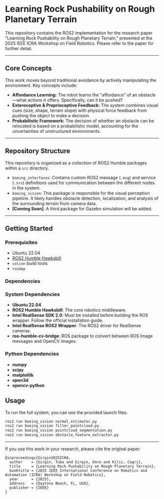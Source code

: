 # Learning Rock Pushability on Rough Planetary Terrain

This repository contains the ROS2 implementation for the research paper "Learning Rock Pushability on Rough Planetary Terrain," presented at the 2025 IEEE ICRA Workshop on Field Robotics. Please refer to the paper for further detail.

---

## Core Concepts

This work moves beyond traditional avoidance by actively manipulating the environment. Key concepts include:

* **Affordance Learning:** The robot learns the "affordance" of an obstacle—what actions it offers. Specifically, can it be pushed?
* **Exteroceptive & Proprioceptive Feedback:** The system combines visual cues (size, shape, terrain slope) with physical force feedback from pushing the object to make a decision.
* **Probabilistic Framework:** The decision of whether an obstacle can be relocated is based on a probabilistic model, accounting for the uncertainties of unstructured environments.

---

## Repository Structure

This repository is organized as a collection of ROS2 Humble packages within a `src` directory.

* `boeing_interfaces`: Contains custom ROS2 message (`.msg`) and service (`.srv`) definitions used for communication between the different nodes in the system.
* `boeing_vision`: This package is responsible for the visual perception pipeline. It likely handles obstacle detection, localization, and analysis of the surrounding terrain from camera data.
* **[Coming Soon]**: A third package for Gazebo simulation will be added.

---

## Getting Started

### Prerequisites

* Ubuntu 22.04
* [ROS2 Humble Hawksbill](https://docs.ros.org/en/humble/Installation.html)
* `colcon` build tools
* `rosdep`

### Dependencies

### System Dependencies
* **Ubuntu 22.04**
* **ROS2 Humble Hawksbill**: The core robotics middleware.
* **Intel RealSense SDK 2.0**: Must be installed before building the ROS wrapper. Follow the official installation guide.
* **Intel RealSense ROS2 Wrapper**: The ROS2 driver for RealSense cameras.
* **ros-humble-cv-bridge**: ROS package to convert between ROS Image messages and OpenCV images.

### Python Dependencies
* **numpy**
* **scipy**
* **matplotlib**
* **open3d**
* **opencv-python**

## Usage

To run the full system, you can use the provided launch files.

```bash
ros2 run boeing_vision normal_estimator.py
ros2 run boeing_vision filter_pointcloud.py
ros2 run boeing_vision pointcloud_segmentation.py
ros2 run boeing_vision obstacle_feature_extractor.py
```
---
If you use this work in your research, please cite the original paper:

```
@inproceedings{Girgin2025ICRA,
  author    = {Girgin, Tuba and Girgin, Emre and Kilic, Cagri},
  title     = {Learning Rock Pushability on Rough Planetary Terrain},
  booktitle = {2025 IEEE International Conference on Robotics and Automation (ICRA) Workshop on Field Robotics},
  year      = {2025},
  address   = {Daytona Beach, FL, USA},
  publisher = {IEEE}
}
```

